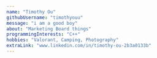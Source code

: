 ```yaml
---
name: "Timothy Ou"
githubUsername: "timothyouu"
message: "i am a good boy"
about: "Marketing Board things"
programmingInterests: "C++"
hobbies: "Valorant, Camping, Photography"
extraLink: "www.linkedin.com/in/timothy-ou-2b3a0133b"
---
```

